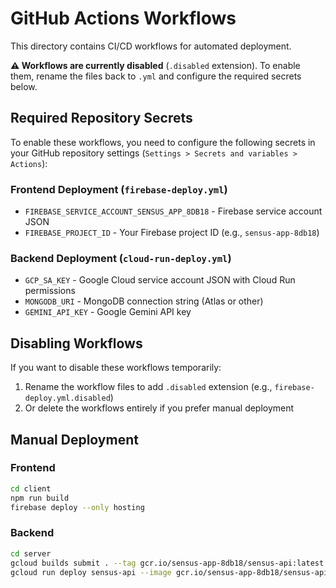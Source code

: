 # GitHub Actions Workflows

This directory contains CI/CD workflows for automated deployment.

**⚠️ Workflows are currently disabled** (`.disabled` extension). To enable them, rename the files back to `.yml` and configure the required secrets below.

## Required Repository Secrets

To enable these workflows, you need to configure the following secrets in your GitHub repository settings (`Settings > Secrets and variables > Actions`):

### Frontend Deployment (`firebase-deploy.yml`)

- `FIREBASE_SERVICE_ACCOUNT_SENSUS_APP_8DB18` - Firebase service account JSON
- `FIREBASE_PROJECT_ID` - Your Firebase project ID (e.g., `sensus-app-8db18`)

### Backend Deployment (`cloud-run-deploy.yml`)

- `GCP_SA_KEY` - Google Cloud service account JSON with Cloud Run permissions
- `MONGODB_URI` - MongoDB connection string (Atlas or other)
- `GEMINI_API_KEY` - Google Gemini API key

## Disabling Workflows

If you want to disable these workflows temporarily:

1. Rename the workflow files to add `.disabled` extension (e.g., `firebase-deploy.yml.disabled`)
2. Or delete the workflows entirely if you prefer manual deployment

## Manual Deployment

### Frontend
```bash
cd client
npm run build
firebase deploy --only hosting
```

### Backend
```bash
cd server
gcloud builds submit . --tag gcr.io/sensus-app-8db18/sensus-api:latest
gcloud run deploy sensus-api --image gcr.io/sensus-app-8db18/sensus-api:latest --region us-central1
```
